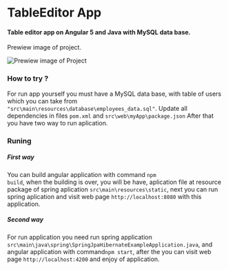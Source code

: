 # TableEditor App
#### Table editor app on Angular 5 and Java with MySQL data base.
 
 
 Prewiew image of project. 
 
![Prewiew image of Project](https://i.imgur.com/HdNEamd.png)

### How to try ?
For run app yourself you must have a MySQL data base, 
with table of users which you can take from  <code>"src\main\resources\database\employees_data.sql"</code>.
Update all dependencies in files <code>pom.xml</code> and <code>src\web\myApp\package.json</code>
After that you have two way to run aplication.

### Runing

##### First way
You can build angular application with command <code>npm build</code>, when  the building is over, 
you will be have, aplication file at resource package of spring aplication <code>src\main\resources\static</code>, 
next you can run spring aplication and visit web page <code>http://localhost:8080</code> with this application.

##### Second way
For run application you need run spring application <code>src\main\java\spring\SpringJpaHibernateExampleApplication.java</code>, and angular application with command<code>npm start</code>, after the you can visit web page <code>http://localhost:4200</code> and enjoy of application.
